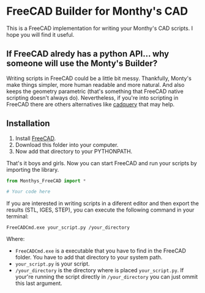 # FreeCAD Builder for Monthy's CAD

This is a FreeCAD implementation for writing your Monthy's
CAD scripts. I hope you will find it useful.

## If FreeCAD alredy has a python API... why someone will use the Monty's Builder?

Writing scripts in FreeCAD could be a little bit messy. Thankfully, Monty's make
things simpler, more human readable and more natural. And also keeps the
geometry parametric (that's something that FreeCAD native scripting doesn't always do).
Nevertheless, if you're into scripting in FreeCAD there are others alternatives like
[cadquery](https://github.com/dcowden/cadquery) that may help.

## Installation

1. Install [FreeCAD](https://www.freecadweb.org/downloads.php).
2. Download this folder into your computer.
3. Now add that directory to your PYTHONPATH.

That's it boys and girls. Now you can start FreeCAD and run your scripts by
importing the library.

```python
from Monthys_FreeCAD import *

# Your code here
```

If you are interested in writing scripts in a diferent editor and then export the results
(STL, IGES, STEP), you can execute the following command in your terminal:

```
FreeCADCmd.exe your_script.py /your_directory
```

Where:
 + `FreeCADCmd.exe` is a executable that you have to find in the FreeCAD folder. You have to add that directory to your system path.
 + `your_script.py` is your script.
 + `/your_directory` is the directory where is placed `your_script.py`. If your're running the script directly in `/your_directory` you can just ommit this last argument.